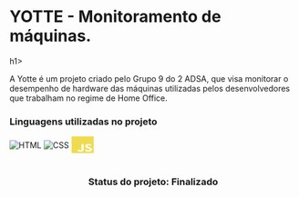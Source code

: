 <h1>YOTTE - Monitoramento de máquinas.</h1>h1>

<p>A Yotte é um projeto criado pelo Grupo 9 do 2 ADSA, que visa monitorar o desempenho de hardware das máquinas utilizadas pelos desenvolvedores que trabalham no regime de Home Office.</p>

<div>
  <h3> Linguagens utilizadas no projeto </h3>
  <img align="center" alt="HTML" alt="HTML" height="30" width="40" src="https://cdn.jsdelivr.net/gh/devicons/devicon/icons/html5/html5-original.svg">
  <img align="center" alt="CSS" alt="CSS" height="30" width="40" src="https://cdn.jsdelivr.net/gh/devicons/devicon/icons/c/c-original.svg">
  <img align="center" alt="JavaScript" height="30" width="40" src="https://raw.githubusercontent.com/devicons/devicon/master/icons/javascript/javascript-plain.svg">
</div>

<br>

 <h3 align="center"> Status do projeto: <b> Finalizado </b> </h3>
